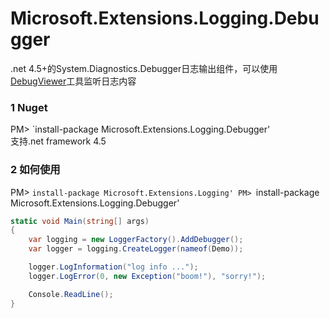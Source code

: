 # Microsoft.Extensions.Logging.Debugger
.net 4.5+的System.Diagnostics.Debugger日志输出组件，可以使用[DebugViewer](https://github.com/xljiulang/DebugViewer)工具监听日志内容

### 1 Nuget
PM> `install-package Microsoft.Extensions.Logging.Debugger'
<br/>支持.net framework 4.5

### 2 如何使用
PM> `install-package Microsoft.Extensions.Logging'
PM> `install-package Microsoft.Extensions.Logging.Debugger'

```c#
static void Main(string[] args)
{
    var logging = new LoggerFactory().AddDebugger();
    var logger = logging.CreateLogger(nameof(Demo));

    logger.LogInformation("log info ...");
    logger.LogError(0, new Exception("boom!"), "sorry!");

    Console.ReadLine();
}
```
